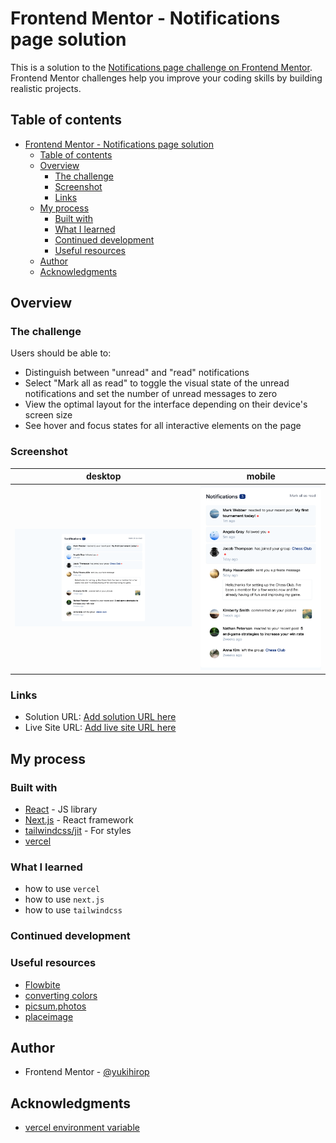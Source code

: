 # Frontend Mentor - Notifications page solution

This is a solution to the [Notifications page challenge on Frontend Mentor](https://www.frontendmentor.io/challenges/notifications-page-DqK5QAmKbC). Frontend Mentor challenges help you improve your coding skills by building realistic projects. 

## Table of contents

- [Frontend Mentor - Notifications page solution](#frontend-mentor---notifications-page-solution)
  - [Table of contents](#table-of-contents)
  - [Overview](#overview)
    - [The challenge](#the-challenge)
    - [Screenshot](#screenshot)
    - [Links](#links)
  - [My process](#my-process)
    - [Built with](#built-with)
    - [What I learned](#what-i-learned)
    - [Continued development](#continued-development)
    - [Useful resources](#useful-resources)
  - [Author](#author)
  - [Acknowledgments](#acknowledgments)

## Overview

### The challenge

Users should be able to:

- Distinguish between "unread" and "read" notifications
- Select "Mark all as read" to toggle the visual state of the unread notifications and set the number of unread messages to zero
- View the optimal layout for the interface depending on their device's screen size
- See hover and focus states for all interactive elements on the page

### Screenshot

|desktop|mobile|
|-------|------|
|<kbd>![](./screenshot/desktop.png)</kbd>|<kbd>![](./screenshot/mobile.png)<kbd>|

### Links

- Solution URL: [Add solution URL here](https://your-solution-url.com)
- Live Site URL: [Add live site URL here](https://your-live-site-url.com)

## My process

### Built with

- [React](https://reactjs.org/) - JS library
- [Next.js](https://nextjs.org/) - React framework
- [tailwindcss/jit](https://tailwindcss.com/) - For styles
- [vercel](https://vercel.com/dashboard)

### What I learned

- how to use `vercel` 
- how to use `next.js`
- how to use `tailwindcss`

### Continued development

### Useful resources

- [Flowbite](https://flowbite.com/docs/components/avatar/)
- [converting colors](https://convertingcolors.com/hsl-color-211_68_94.html?search=hsl(211,%2068%,%2094%))
- [picsum.photos](https://picsum.photos/)
- [placeimage](https://placeimg.com/)

## Author

- Frontend Mentor - [@yukihirop](https://www.frontendmentor.io/profile/yukihirop)

## Acknowledgments

- [vercel environment variable](https://vercel.com/docs/concepts/projects/environment-variables#system-environment-variables)
